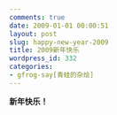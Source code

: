 ```yaml
---
comments: true
date: 2009-01-01 00:00:51
layout: post
slug: happy-new-year-2009
title: 2009新年快乐
wordpress_id: 332
categories:
- gfrog-say[青蛙的杂烩]
---
```


**新年快乐！**

